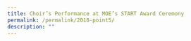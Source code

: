 ```yaml
---
title: Choir’s Performance at MOE’s START Award Ceremony
permalink: /permalink/2018-point5/
description: ""
---
```


